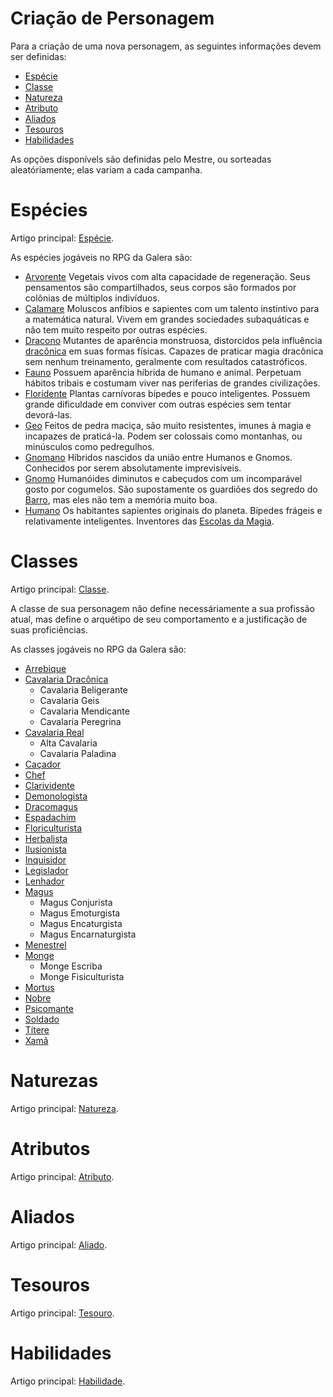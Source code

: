 <!-- TITLE: Criação De Personagem -->
<!-- SUBTITLE: Regras e detalhes para a criação de personagens. -->
# Criação de Personagem
Para a criação de uma nova personagem, as seguintes informações devem ser definidas:
* [Espécie](#espécies)
* [Classe](#classes)
* [Natureza](#naturezas)
* [Atributo](#atributos)
* [Aliados](#aliados)
* [Tesouros](#tesouros)
* [Habilidades](#habilidades)

As opções disponívels são definidas pelo Mestre, ou sorteadas aleatóriamente; elas variam a cada campanha.

# Espécies
Artigo principal: [Espécie](especie).

As espécies jogáveis no RPG da Galera são:

* [Arvorente](especie/arvorente)
Vegetais vivos com alta capacidade de regeneração. Seus pensamentos são compartilhados, seus corpos são formados por colônias de múltiplos indivíduos.
* [Calamare](especie/calamare)
Moluscos anfíbios e sapientes com um talento instintivo para a matemática natural. Vivem em grandes sociedades subaquáticas e não tem muito respeito por outras espécies.
* [Dracono](especie/dracono)
Mutantes de aparência monstruosa, distorcidos pela influência [dracônica](dragao) em suas formas físicas. Capazes de praticar magia dracônica sem nenhum treinamento, geralmente com resultados catastróficos.
* [Fauno](especie/fauno)
Possuem aparência híbrida de humano e animal. Perpetuam hábitos tribais e costumam viver nas periferias de grandes civilizações.
* [Floridente](especie/floridente)
Plantas carnívoras bípedes e pouco inteligentes. Possuem grande dificuldade em conviver com outras espécies sem tentar devorá-las.
* [Geo](especie/geo)
Feitos de pedra maciça, são muito resistentes, imunes à magia e incapazes de praticá-la. Podem ser colossais como montanhas, ou minúsculos como pedregulhos.
* [Gnomano](especie/gnomano)
Híbridos nascidos da união entre Humanos e Gnomos. Conhecidos por serem absolutamente imprevisíveis.
* [Gnomo](especie/gnomo)
Humanóides diminutos e cabeçudos com um incomparável gosto por cogumelos. São supostamente os guardiões dos segredo do [Barro](barro), mas eles não tem a memória muito boa.
* [Humano](especie/humano)
Os habitantes sapientes originais do planeta. Bípedes frágeis e relativamente inteligentes. Inventores das [Escolas da Magia](magia).

# Classes
Artigo principal: [Classe](classe).

A classe de sua personagem não define necessáriamente a sua profissão atual, mas define o arquétipo de seu comportamento e a justificação de suas proficiências.

As classes jogáveis no RPG da Galera são:

* [Arrebique](classe/arrebique)
* [Cavalaria Dracônica](classe/cavalaria-draconica)
	* Cavalaria Beligerante
	* Cavalaria Geis
	* Cavalaria Mendicante
	* Cavalaria Peregrina
* [Cavalaria Real](classe/cavalaria-real)
	* Alta Cavalaria
	* Cavalaria Paladina
* [Caçador](classe/cacador)
* [Chef](classe/chef)
* [Clarividente](classe/clarividente)
* [Demonologista](classe/demonologista)
* [Dracomagus](classe/dracomagus)
* [Espadachim](classe/espadachim)
* [Floriculturista](classe/floriculturista)
* [Herbalista](classe/herbalista)
* [Ilusionista](classe/ilusionista)
* [Inquisidor](classe/inquisidor)
* [Legislador](classe/legislador)
* [Lenhador](classe/lenhador)
* [Magus](classe/magus)
	* Magus Conjurista
	* Magus Emoturgista
	* Magus Encaturgista
	* Magus Encarnaturgista
* [Menestrel](classe/menestrel)
* [Monge](classe/monge)
	* Monge Escriba
	* Monge Fisiculturista
* [Mortus](classe/mortus)
* [Nobre](classe/nobre)
* [Psicomante](classe/psicomante)
* [Soldado](classe/soldado)
* [Títere](classe/titere)
* [Xamã](classe/xama)

# Naturezas
Artigo principal: [Natureza](natureza).

# Atributos
Artigo principal: [Atributo](atributo).

# Aliados
Artigo principal: [Aliado](aliado).

# Tesouros
Artigo principal: [Tesouro](tesouro).

# Habilidades
Artigo principal: [Habilidade](habilidade).
